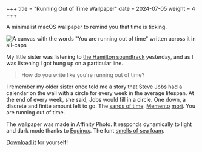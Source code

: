 +++
title = "Running Out of Time Wallpaper"
date = 2024-07-05
weight = 4
+++

A minimalist macOS wallpaper to remind you that time is ticking.

<!-- more -->

![A canvas with the words "You are running out of time" written across
it in all-caps](preview.png)

My little sister was listening to [the Hamilton soundtrack] yesterday,
and as I was listening I got hung up on a particular line.

> How do you write like you're running out of time?

I remember my older sister once told me a story that Steve Jobs had a
calendar on the wall with a circle for every week in the average
lifespan. At the end of every week, she said, Jobs would fill in a
circle. One down, a discrete and finite amount left to go. The [sands of
time]. [Memento] [mori]. You are running out of time.

The wallpaper was made in Affinity Photo. It responds dynamically to
light and dark mode thanks to [Equinox]. The font [smells of sea foam].

[Download it] for yourself!

[the Hamilton soundtrack]: https://open.spotify.com/track/7qfoq1JFKBUEIvhqOHzuqX
[sands of time]: https://en.wikipedia.org/wiki/Sands_of_time_(idiom)
[Memento]: https://en.wikipedia.org/wiki/Memento_mori
[mori]: https://www.newsweek.com/markiplier-youtube-end-unus-annus-have-courage-let-go-interview-1556047
[Equinox]: https://equinoxmac.com
[smells of sea foam]: https://displaay.net/typeface/tobias/
[Download it]: wallpaper.heic
